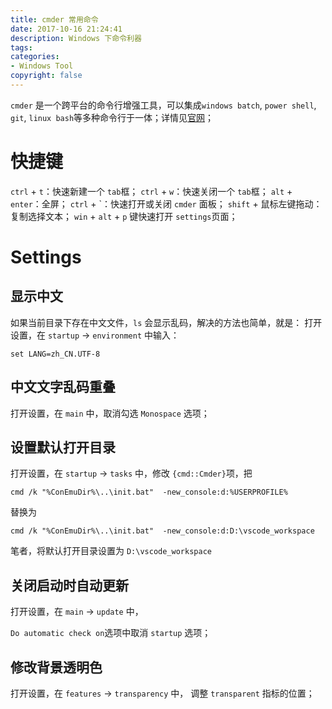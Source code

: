```yaml
---
title: cmder 常用命令
date: 2017-10-16 21:24:41
description: Windows 下命令利器
tags:
categories:
- Windows Tool
copyright: false
---
```



`cmder` 是一个跨平台的命令行增强工具，可以集成`windows batch`, `power shell`, `git`, `linux bash`等多种命令行于一体；详情见[官网](http://cmder.net/)；

# 快捷键
`ctrl` + `t`：快速新建一个 `tab`框；
`ctrl` + `w`：快速关闭一个 `tab`框；
`alt` + `enter`：全屏；
`ctrl` + &#96;：快速打开或关闭 `cmder` 面板；
`shift` + 鼠标左键拖动：复制选择文本；
`win` + `alt` + `p` 键快速打开 `settings`页面；


# Settings

## 显示中文
如果当前目录下存在中文文件，`ls` 会显示乱码，解决的方法也简单，就是： 打开设置，在 `startup` -> `environment` 中输入： 

```
set LANG=zh_CN.UTF-8
```
## 中文文字乱码重叠
打开设置，在 `main` 中，取消勾选 `Monospace` 选项；

## 设置默认打开目录
打开设置，在 `startup` -> `tasks` 中，修改 `{cmd::Cmder}`项，把

```
cmd /k "%ConEmuDir%\..\init.bat"  -new_console:d:%USERPROFILE%
``` 
替换为 
```
cmd /k "%ConEmuDir%\..\init.bat"  -new_console:d:D:\vscode_workspace
```
笔者，将默认打开目录设置为 `D:\vscode_workspace`

## 关闭启动时自动更新
打开设置，在 `main` -> `update` 中，

`Do automatic check on`选项中取消 `startup` 选项；

## 修改背景透明色
打开设置，在 `features` -> `transparency` 中， 调整 `transparent` 指标的位置；